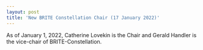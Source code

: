```yaml
---
layout: post
title: 'New BRITE Constellation Chair (17 January 2022)'
---
```


As of January 1, 2022, Catherine Lovekin is the Chair and Gerald Handler is the vice-chair of BRITE-Constellation.
